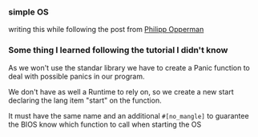 ### simple OS

writing this while following the post from 
[Philipp Opperman](https://os.phil-opp.com/minimal-rust-kernel/)

### Some thing I learned following the tutorial I didn't know

As we won't use the standar library we have to create a Panic function to
deal with possible panics in our program.

We don't have as well a Runtime to rely on, so we create a new start declaring
the lang item "start" on the function.

It must have the same name and an additional `#[no_mangle]` to guarantee the
BIOS know which function to call when starting the OS